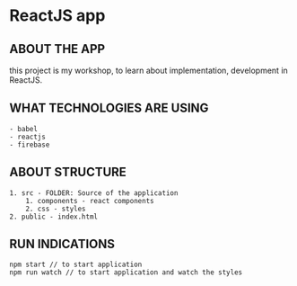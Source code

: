 # ReactJS app

## ABOUT THE APP
this project is my workshop, to learn about implementation, development in ReactJS.

## WHAT TECHNOLOGIES ARE USING
```
- babel
- reactjs 
- firebase
```

## ABOUT STRUCTURE
```
1. src - FOLDER: Source of the application
    1. components - react components
    2. css - styles
2. public - index.html
```
## RUN INDICATIONS
```
npm start // to start application
npm run watch // to start application and watch the styles
```
